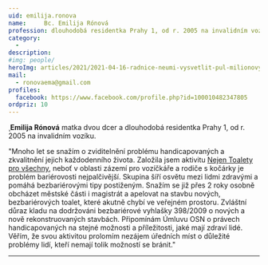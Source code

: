 ```yaml
---
uid: emilija.ronova
name:     Bc. Emilija Rónová
profession: dlouhodobá residentka Prahy 1, od r. 2005 na invalidním vozíku
category:
  - 
description: 
#img: people/
heroImg: articles/2021/2021-04-16-radnice-neumi-vysvetlit-pul-milionovy-pro-valentu.jpg
mail:
  - ronovaema@gmail.com 
profiles:
  facebook: https://www.facebook.com/profile.php?id=100010482347805
ordpriz: 10
---
```


¸**Emilija Rónová** matka dvou dcer a dlouhodobá residentka Prahy 1, od r. 2005 na invalidním vozíku. 

"Mnoho let se snažím o zviditelnění problému handicapovaných a zkvalitnění jejich každodenního života. Založila jsem aktivitu [Nejen Toalety pro všechny](https://www.facebook.com/groups/3004196863032041), neboť v oblasti zázemí pro vozíčkáře a rodiče s kočárky je problém bariérovosti nejpalčivější. Skupina šíří osvětu mezi lidmi zdravými a pomáhá bezbariérovými tipy postiženým. Snažím se již přes 2 roky osobně obcházet městské části i magistrát a apelovat na stavbu nových, bezbariérových toalet, které akutně chybí ve veřejném prostoru. Zvláštní důraz kladu na dodržováni bezbariérové vyhlašky 398/2009 o nových a nově rekonstruovaných stavbách. Připomínám Úmluvu OSN o právech handicapovaných na stejné možnosti a příležitosti, jaké mají zdraví lidé. Věřím, že svou aktivitou prolomím nezájem úředních míst o důležité problémy lidí, kteří nemají tolik možností se bránit."

---
